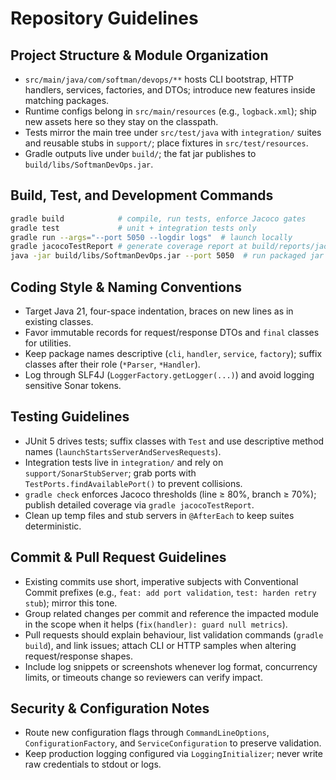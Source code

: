 # Repository Guidelines

## Project Structure & Module Organization
- `src/main/java/com/softman/devops/**` hosts CLI bootstrap, HTTP handlers, services, factories, and DTOs; introduce new features inside matching packages.
- Runtime configs belong in `src/main/resources` (e.g., `logback.xml`); ship new assets here so they stay on the classpath.
- Tests mirror the main tree under `src/test/java` with `integration/` suites and reusable stubs in `support/`; place fixtures in `src/test/resources`.
- Gradle outputs live under `build/`; the fat jar publishes to `build/libs/SoftmanDevOps.jar`.

## Build, Test, and Development Commands
```bash
gradle build            # compile, run tests, enforce Jacoco gates
gradle test             # unit + integration tests only
gradle run --args="--port 5050 --logdir logs"  # launch locally
gradle jacocoTestReport # generate coverage report at build/reports/jacoco/test/html
java -jar build/libs/SoftmanDevOps.jar --port 5050  # run packaged jar
```

## Coding Style & Naming Conventions
- Target Java 21, four-space indentation, braces on new lines as in existing classes.
- Favor immutable records for request/response DTOs and `final` classes for utilities.
- Keep package names descriptive (`cli`, `handler`, `service`, `factory`); suffix classes after their role (`*Parser`, `*Handler`).
- Log through SLF4J (`LoggerFactory.getLogger(...)`) and avoid logging sensitive Sonar tokens.

## Testing Guidelines
- JUnit 5 drives tests; suffix classes with `Test` and use descriptive method names (`launchStartsServerAndServesRequests`).
- Integration tests live in `integration/` and rely on `support/SonarStubServer`; grab ports with `TestPorts.findAvailablePort()` to prevent collisions.
- `gradle check` enforces Jacoco thresholds (line ≥ 80%, branch ≥ 70%); publish detailed coverage via `gradle jacocoTestReport`.
- Clean up temp files and stub servers in `@AfterEach` to keep suites deterministic.

## Commit & Pull Request Guidelines
- Existing commits use short, imperative subjects with Conventional Commit prefixes (e.g., `feat: add port validation`, `test: harden retry stub`); mirror this tone.
- Group related changes per commit and reference the impacted module in the scope when it helps (`fix(handler): guard null metrics`).
- Pull requests should explain behaviour, list validation commands (`gradle build`), and link issues; attach CLI or HTTP samples when altering request/response shapes.
- Include log snippets or screenshots whenever log format, concurrency limits, or timeouts change so reviewers can verify impact.

## Security & Configuration Notes
- Route new configuration flags through `CommandLineOptions`, `ConfigurationFactory`, and `ServiceConfiguration` to preserve validation.
- Keep production logging configured via `LoggingInitializer`; never write raw credentials to stdout or logs.
